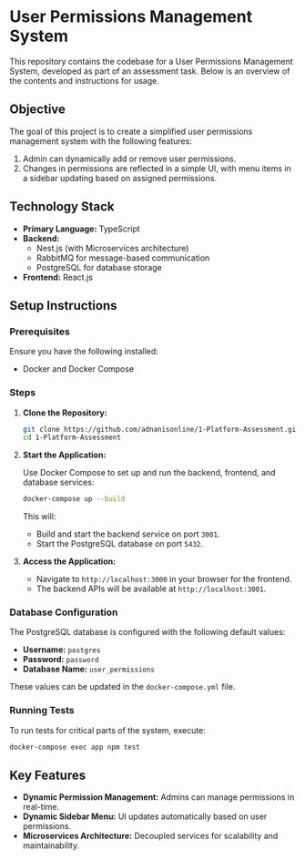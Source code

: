 # User Permissions Management System

This repository contains the codebase for a User Permissions Management System, developed as part of an assessment task. Below is an overview of the contents and instructions for usage.

## Objective

The goal of this project is to create a simplified user permissions management system with the following features:

1. Admin can dynamically add or remove user permissions.
2. Changes in permissions are reflected in a simple UI, with menu items in a sidebar updating based on assigned permissions.

## Technology Stack

- **Primary Language:** TypeScript
- **Backend:**
  - Nest.js (with Microservices architecture)
  - RabbitMQ for message-based communication
  - PostgreSQL for database storage
- **Frontend:** React.js

## Setup Instructions

### Prerequisites

Ensure you have the following installed:

- Docker and Docker Compose

### Steps

1. **Clone the Repository:**

   ```bash
   git clone https://github.com/adnanisonline/1-Platform-Assessment.git
   cd 1-Platform-Assessment
   ```

2. **Start the Application:**

   Use Docker Compose to set up and run the backend, frontend, and database services:

   ```bash
   docker-compose up --build
   ```

   This will:
   - Build and start the backend service on port `3001`.
   - Start the PostgreSQL database on port `5432`.

3. **Access the Application:**

   - Navigate to `http://localhost:3000` in your browser for the frontend.
   - The backend APIs will be available at `http://localhost:3001`.

### Database Configuration

The PostgreSQL database is configured with the following default values:

- **Username:** `postgres`
- **Password:** `password`
- **Database Name:** `user_permissions`

These values can be updated in the `docker-compose.yml` file.

### Running Tests

To run tests for critical parts of the system, execute:

```bash
docker-compose exec app npm test
```

## Key Features

- **Dynamic Permission Management:** Admins can manage permissions in real-time.
- **Dynamic Sidebar Menu:** UI updates automatically based on user permissions.
- **Microservices Architecture:** Decoupled services for scalability and maintainability.
